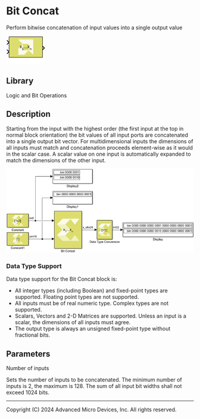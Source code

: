 # Bit Concat

Perform bitwise concatenation of input values into a single output value

![](./Images/block.png)

## Library

Logic and Bit Operations

## Description

Starting from the input with the highest order (the first input at the
top in normal block orientation) the bit values of all input ports are
concatenated into a single output bit vector. For multidimensional
inputs the dimensions of all inputs must match and concatenation
proceeds element-wise as it would in the scalar case. A scalar value on
one input is automatically expanded to match the dimensions of the other
input.

![](./Images/tsu1532103642843.png)

### Data Type Support

Data type support for the Bit Concat block is:

- All integer types (including Boolean) and fixed-point types are
  supported. Floating point types are not supported.
- All inputs must be of real numeric type. Complex types are not
  supported.
- Scalars, Vectors and 2-D Matrices are supported. Unless an input is a
  scalar, the dimensions of all inputs must agree.
- The output type is always an unsigned fixed-point type without
  fractional bits.

## Parameters

Number of inputs

Sets the number of inputs to be concatenated. The minimum number of
inputs is 2, the maximum is 128. The sum of all input bit widths shall
not exceed 1024 bits.

--------------
Copyright (C) 2024 Advanced Micro Devices, Inc.
All rights reserved.
